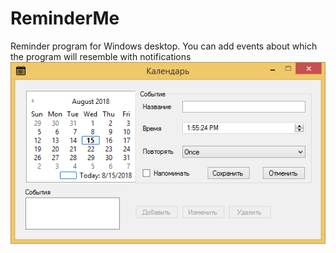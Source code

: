 # ReminderMe
Reminder program for Windows desktop. You can add events about which the program will resemble with notifications
![Screenshot](image.png)
